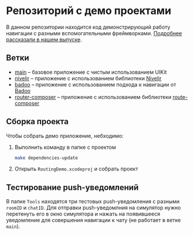# Репозиторий с демо проектами

В данном репозитории находится код демонстрирующий работу навигации с разными  вспомогательными фреймворками. [Подробнее рассказали в нашем выпуске](https://www.youtube.com/watch?v=FjAwpocB6rA).

## Ветки

- [main](https://github.com/hhru/hh-histories-ios-navigation-sample) – базовое приложение с чистым использованием UIKit
- [nivelir](https://github.com/hhru/hh-histories-ios-navigation-sample/tree/nivelir) – приложение с использованием библиотеки [Nivelir](https://github.com/hhru/Nivelir)
- [badoo](https://github.com/hhru/hh-histories-ios-navigation-sample/tree/badoo) – приложение с использованием подхода к навигации от [Badoo](https://habr.com/ru/company/badoo/blog/483830/)
- [router-composer](https://github.com/hhru/hh-histories-ios-navigation-sample/tree/route-composer) – приложение с использованием библиотеки [route-composer](https://github.com/ekazaev/route-composer)

## Сборка проекта

Чтобы собрать демо приложение, небходимо:

1. Выполнить команду в папке с проектом

   ```bash
   make dependencies-update
   ```

2. Открыть `RoutingDemo.xcodeproj` и собрать проект

##  Тестирование push-уведомлений

В папке `Tools` находятся три тестовых push-уведомления с разными `roomID` и `chatID`. Для отправки push-уведомлния на симулятор нужно перетенуть его в окно симулятора и нажать на появившееся уведомление для совершения навигации к чату (не работает в ветке `main`).
